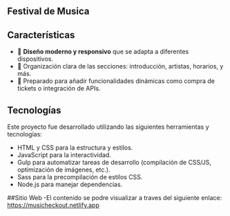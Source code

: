 ## Festival de Musica

## Características
- 🎨 **Diseño moderno y responsivo** que se adapta a diferentes dispositivos.
- 📁 Organización clara de las secciones: introducción, artistas, horarios, y más.
- 🚀 Preparado para añadir funcionalidades dinámicas como compra de tickets o integración de APIs.

## Tecnologías
Este proyecto fue desarrollado utilizando las siguientes herramientas y tecnologías:
- HTML y CSS para la estructura y estilos.
- JavaScript para la interactividad.
- Gulp para automatizar tareas de desarrollo (compilación de CSS/JS, optimización de imágenes, etc.).
- Sass para la precompilación de estilos CSS.
- Node.js para manejar dependencias.

##Sitio Web
-El contenido se podre visualizar a traves del siguiente enlace:
   https://musicheckout.netlify.app

